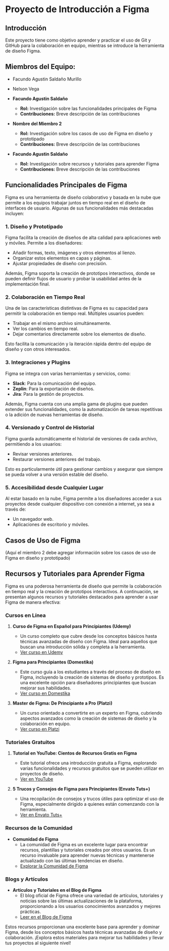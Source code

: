 # Proyecto de Introducción a Figma

## Introducción
Este proyecto tiene como objetivo aprender y practicar el uso de Git y GitHub para la colaboración en equipo, mientras se introduce la herramienta de diseño Figma.

## Miembros del Equipo:
- Facundo Agustin Saldaño Murillo
- Nelson Vega


- **Facundo Agustin Saldaño**
  - **Rol:** Investigación sobre las funcionalidades principales de Figma
  - **Contribuciones:** Breve descripción de las contribuciones

- **Nombre del Miembro 2**
  - **Rol:** Investigación sobre los casos de uso de Figma en diseño y prototipado
  - **Contribuciones:** Breve descripción de las contribuciones

- **Facundo Agustin Saldaño**
  - **Rol:** Investigación sobre recursos y tutoriales para aprender Figma
  - **Contribuciones:** Breve descripción de las contribuciones

## Funcionalidades Principales de Figma

Figma es una herramienta de diseño colaborativo y basada en la nube que permite a los equipos trabajar juntos en tiempo real en el diseño de interfaces de usuario. 
Algunas de sus funcionalidades más destacadas incluyen:

### 1. Diseño y Prototipado

Figma facilita la creación de diseños de alta calidad para aplicaciones web y móviles. Permite a los diseñadores:

- Añadir formas, texto, imágenes y otros elementos al lienzo.
- Organizar estos elementos en capas y páginas.
- Ajustar propiedades de diseño con precisión.

Además, Figma soporta la creación de prototipos interactivos, donde se pueden definir flujos de usuario y probar la usabilidad antes de la implementación final.

### 2. Colaboración en Tiempo Real

Una de las características distintivas de Figma es su capacidad para permitir la colaboración en tiempo real. Múltiples usuarios pueden:

- Trabajar en el mismo archivo simultáneamente.
- Ver los cambios en tiempo real.
- Dejar comentarios directamente sobre los elementos de diseño.

Esto facilita la comunicación y la iteración rápida dentro del equipo de diseño y con otros interesados.

### 3. Integraciones y Plugins

Figma se integra con varias herramientas y servicios, como:

- **Slack**: Para la comunicación del equipo.
- **Zeplin**: Para la exportación de diseños.
- **Jira**: Para la gestión de proyectos.

Además, Figma cuenta con una amplia gama de plugins que pueden extender sus funcionalidades, como la automatización de tareas repetitivas o la adición de nuevas herramientas de diseño.

### 4. Versionado y Control de Historial

Figma guarda automáticamente el historial de versiones de cada archivo, permitiendo a los usuarios:

- Revisar versiones anteriores.
- Restaurar versiones anteriores del trabajo.

Esto es particularmente útil para gestionar cambios y asegurar que siempre se pueda volver a una versión estable del diseño.

### 5. Accesibilidad desde Cualquier Lugar

Al estar basado en la nube, Figma permite a los diseñadores acceder a sus proyectos desde cualquier dispositivo con conexión a internet, ya sea a través de:

- Un navegador web.
- Aplicaciones de escritorio y móviles.

## Casos de Uso de Figma
(Aquí el miembro 2 debe agregar información sobre los casos de uso de Figma en diseño y prototipado)


## Recursos y Tutoriales para Aprender Figma

Figma es una poderosa herramienta de diseño que permite la colaboración en tiempo real y la creación de prototipos interactivos. A continuación, se presentan algunos recursos y tutoriales destacados para aprender a usar Figma de manera efectiva:

### Cursos en Línea
1. **Curso de Figma en Español para Principiantes (Udemy)**
   - Un curso completo que cubre desde los conceptos básicos hasta técnicas avanzadas de diseño con Figma. Ideal para aquellos que buscan una introducción sólida y completa a la herramienta.
   - [Ver curso en Udemy](https://www.udemy.com/course/curso-de-figma-en-espanol/)

2. **Figma para Principiantes (Domestika)**
   - Este curso guía a los estudiantes a través del proceso de diseño en Figma, incluyendo la creación de sistemas de diseño y prototipos. Es una excelente opción para diseñadores principiantes que buscan mejorar sus habilidades.
   - [Ver curso en Domestika](https://www.domestika.org/es/courses/1831-introduccion-a-figma)

3. **Master de Figma: De Principiante a Pro (Platzi)**
   - Un curso orientado a convertirte en un experto en Figma, cubriendo aspectos avanzados como la creación de sistemas de diseño y la colaboración en equipo.
   - [Ver curso en Platzi](https://platzi.com/cursos/figma/)

### Tutoriales Gratuitos
1. **Tutorial en YouTube: Cientos de Recursos Gratis en Figma**
   - Este tutorial ofrece una introducción gratuita a Figma, explorando varias funcionalidades y recursos gratuitos que se pueden utilizar en proyectos de diseño.
   - [Ver en YouTube](https://www.youtube.com/watch?v=8Xm5pseK97Q)

2. **5 Trucos y Consejos de Figma para Principiantes (Envato Tuts+)**
   - Una recopilación de consejos y trucos útiles para optimizar el uso de Figma, especialmente dirigido a quienes están comenzando con la herramienta.
   - [Ver en Envato Tuts+](https://webdesign.tutsplus.com/es/tutorials/5-trucos-y-consejos-de-figma-para-principiantes--cms-36173)

### Recursos de la Comunidad
- **Comunidad de Figma**
  - La comunidad de Figma es un excelente lugar para encontrar recursos, plantillas y tutoriales creados por otros usuarios. Es un recurso invaluable para aprender nuevas técnicas y mantenerse actualizado con las últimas tendencias en diseño.
  - [Explorar la Comunidad de Figma](https://www.figma.com/community)

### Blogs y Artículos
- **Artículos y Tutoriales en el Blog de Figma**
  - El blog oficial de Figma ofrece una variedad de artículos, tutoriales y noticias sobre las últimas actualizaciones de la plataforma, proporcionando a los usuarios conocimientos avanzados y mejores prácticas.
  - [Leer en el Blog de Figma](https://www.figma.com/blog)

Estos recursos proporcionan una excelente base para aprender y dominar Figma, desde los conceptos básicos hasta técnicas avanzadas de diseño y colaboración. ¡Explora estos materiales para mejorar tus habilidades y llevar tus proyectos al siguiente nivel!

